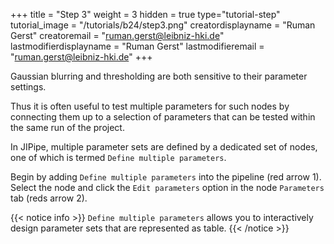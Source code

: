 +++
title = "Step 3"
weight = 3
hidden = true
type="tutorial-step"
tutorial_image = "/tutorials/b24/step3.png"
creatordisplayname = "Ruman Gerst"
creatoremail = "ruman.gerst@leibniz-hki.de"
lastmodifierdisplayname = "Ruman Gerst"
lastmodifieremail = "ruman.gerst@leibniz-hki.de"
+++

Gaussian blurring and thresholding are both sensitive to their parameter settings. 

Thus it is often useful to test multiple parameters for such nodes by connecting them up to a selection of parameters that can be tested within the same run of the project. 

In JIPipe, multiple parameter sets are defined by a dedicated set of nodes, one of which is termed `Define multiple parameters`. 

Begin by adding `Define multiple parameters` into the pipeline (red arrow 1). Select the node and click the `Edit parameters` option in the node `Parameters` tab (reds arrow 2). 

{{< notice info >}}
`Define multiple parameters` allows you to interactively design parameter sets that are represented as table.
{{< /notice >}}